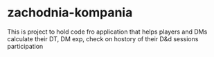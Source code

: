 # zachodnia-kompania
This is project to hold code fro application that helps players and DMs calculate their DT, DM exp, check on hostory of their D&amp;d sessions participation
